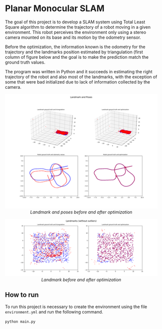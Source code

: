 # Planar Monocular SLAM

The goal of this project is to develop a SLAM system using Total Least Square algorithm to determine the trajectory of a robot moving in a given environment. This robot perceives the environment only using a stereo camera mounted on its base and its motion by the odometry sensor.

Before the optimization, the information known is the odometry for the trajectory and the landmarks position estimated by triangulation (first column of figure below and the goal is to make the prediction match the ground truth values.

The program was written in Python and it succeeds in estimating the right trajectory of the robot and also most of the landmarks, with the exception of some that were bad initialized due to lack of information collected by the camera.

<p align="center">
<img src="images/landmark_and_pose.png" width="800"/></br>
<i>Landmark and poses before and after optimization</i>
</p>

<p align="center">
<img src="images/landmarks_optimized.png" width="800"/></br>
<i>Landmark before and after optimization</i>
</p>

## How to run

To run this project is necessary to create the environment using the file `environment.yml` and run the following command.

`python main.py`
